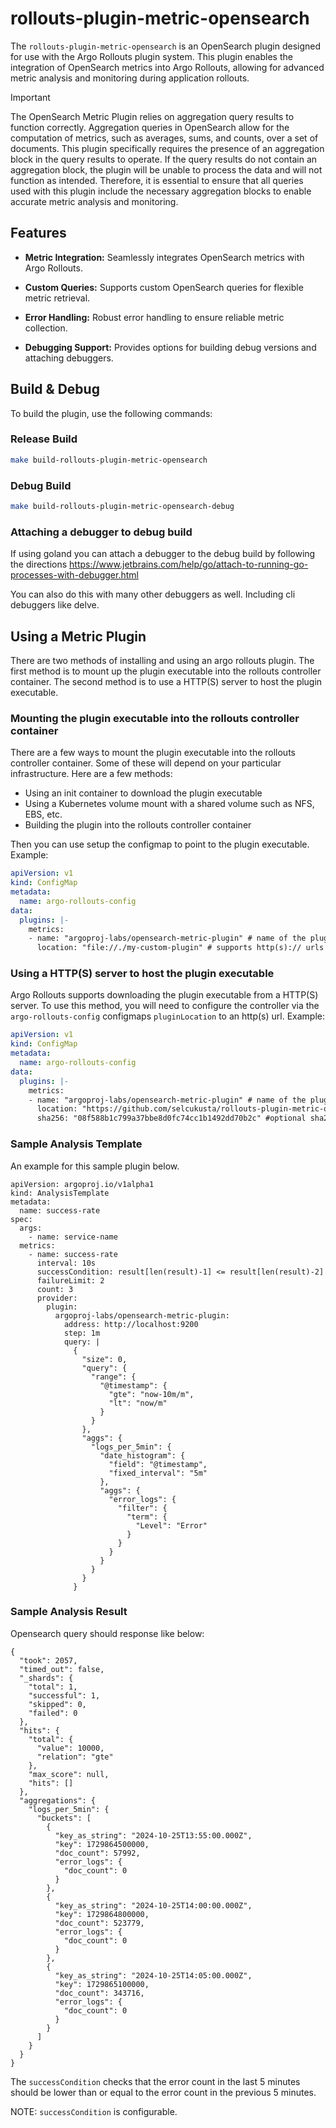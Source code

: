 # rollouts-plugin-metric-opensearch

The `rollouts-plugin-metric-opensearch` is an OpenSearch plugin designed for use with the Argo Rollouts plugin system. This plugin enables the integration of OpenSearch metrics into Argo Rollouts, allowing for advanced metric analysis and monitoring during application rollouts.

> [!IMPORTANT]
> The OpenSearch Metric Plugin relies on aggregation query results to function correctly. Aggregation queries in OpenSearch allow for the computation of metrics, such as averages, sums, and counts, over a set of documents. This plugin specifically requires the presence of an aggregation block in the query results to operate. If the query results do not contain an aggregation block, the plugin will be unable to process the data and will not function as intended. Therefore, it is essential to ensure that all queries used with this plugin include the necessary aggregation blocks to enable accurate metric analysis and monitoring.

## Features

- **Metric Integration:** Seamlessly integrates OpenSearch metrics with Argo Rollouts.

- **Custom Queries:** Supports custom OpenSearch queries for flexible metric retrieval.

- **Error Handling:** Robust error handling to ensure reliable metric collection.

- **Debugging Support:** Provides options for building debug versions and attaching debuggers.

## Build & Debug

To build the plugin, use the following commands:

### Release Build

```bash
make build-rollouts-plugin-metric-opensearch
```

### Debug Build

```bash
make build-rollouts-plugin-metric-opensearch-debug
```

### Attaching a debugger to debug build

If using goland you can attach a debugger to the debug build by following the directions https://www.jetbrains.com/help/go/attach-to-running-go-processes-with-debugger.html

You can also do this with many other debuggers as well. Including cli debuggers like delve.

## Using a Metric Plugin

There are two methods of installing and using an argo rollouts plugin. The first method is to mount up the plugin executable
into the rollouts controller container. The second method is to use a HTTP(S) server to host the plugin executable.

### Mounting the plugin executable into the rollouts controller container

There are a few ways to mount the plugin executable into the rollouts controller container. Some of these will depend on your
particular infrastructure. Here are a few methods:

- Using an init container to download the plugin executable
- Using a Kubernetes volume mount with a shared volume such as NFS, EBS, etc.
- Building the plugin into the rollouts controller container

Then you can use setup the configmap to point to the plugin executable. Example:

```yaml
apiVersion: v1
kind: ConfigMap
metadata:
  name: argo-rollouts-config
data:
  plugins: |-
    metrics:
    - name: "argoproj-labs/opensearch-metric-plugin" # name of the plugin uses the name to find this configuration, it must match the name required by the plugin
      location: "file://./my-custom-plugin" # supports http(s):// urls and file://
```

### Using a HTTP(S) server to host the plugin executable

Argo Rollouts supports downloading the plugin executable from a HTTP(S) server. To use this method, you will need to
configure the controller via the `argo-rollouts-config` configmaps `pluginLocation` to an http(s) url. Example:

```yaml
apiVersion: v1
kind: ConfigMap
metadata:
  name: argo-rollouts-config
data:
  plugins: |-
    metrics:
    - name: "argoproj-labs/opensearch-metric-plugin" # name of the plugin uses the name to find this configuration, it must match the name required by the plugin
      location: "https://github.com/selcukusta/rollouts-plugin-metric-opensearch/releases/download/v0.0.1/rollouts-plugin-metric-opensearch-linux-amd64" # supports http(s):// urls and file://
      sha256: "08f588b1c799a37bbe8d0fc74cc1b1492dd70b2c" #optional sha256 checksum of the plugin executable
```

### Sample Analysis Template

An example for this sample plugin below.

```
apiVersion: argoproj.io/v1alpha1
kind: AnalysisTemplate
metadata:
  name: success-rate
spec:
  args:
    - name: service-name
  metrics:
    - name: success-rate
      interval: 10s
      successCondition: result[len(result)-1] <= result[len(result)-2]
      failureLimit: 2
      count: 3
      provider:
        plugin:
          argoproj-labs/opensearch-metric-plugin:
            address: http://localhost:9200
            step: 1m
            query: |
              {
                "size": 0,
                "query": {
                  "range": {
                    "@timestamp": {
                      "gte": "now-10m/m",
                      "lt": "now/m"
                    }
                  }
                },
                "aggs": {
                  "logs_per_5min": {
                    "date_histogram": {
                      "field": "@timestamp",
                      "fixed_interval": "5m"
                    },
                    "aggs": {
                      "error_logs": {
                        "filter": {
                          "term": {
                            "Level": "Error"
                          }
                        }
                      }
                    }
                  }
                }
              }
```

### Sample Analysis Result

Opensearch query should response like below:

```
{
  "took": 2057,
  "timed_out": false,
  "_shards": {
    "total": 1,
    "successful": 1,
    "skipped": 0,
    "failed": 0
  },
  "hits": {
    "total": {
      "value": 10000,
      "relation": "gte"
    },
    "max_score": null,
    "hits": []
  },
  "aggregations": {
    "logs_per_5min": {
      "buckets": [
        {
          "key_as_string": "2024-10-25T13:55:00.000Z",
          "key": 1729864500000,
          "doc_count": 57992,
          "error_logs": {
            "doc_count": 0
          }
        },
        {
          "key_as_string": "2024-10-25T14:00:00.000Z",
          "key": 1729864800000,
          "doc_count": 523779,
          "error_logs": {
            "doc_count": 0
          }
        },
        {
          "key_as_string": "2024-10-25T14:05:00.000Z",
          "key": 1729865100000,
          "doc_count": 343716,
          "error_logs": {
            "doc_count": 0
          }
        }
      ]
    }
  }
}
```

The `successCondition` checks that the error count in the last 5 minutes should be lower than or equal to the error count in the previous 5 minutes.

NOTE: `successCondition` is configurable.
